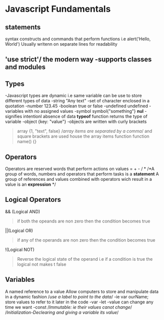# Javascript Fundamentals


## <script>
  Can be used to insert javascript into html documents
  Complex scripts reside outside html
  <script>
    alert('Hello, World');
  </script>
  
## statements
  syntax constructs and commands that perform functions
  i.e alert('Hello, World')
  Usually writenn on separate lines for readability
  
  ## 'use strict'/ the modern way -supports classes and modules
  

## Types
-Javascript types are dynamic i.e same variable can be use to store different types of data
-string "Any text"
  -set of character enclosed in a quotation
-number  123.45
-boolean true or false
-undefined undefined - variables with no assigned values
-symbol symbol{"something"}
  **nul** -signifies intentionl absence of data
  **typeof** function returns the type of variable
-object {key: "value"}
  -objects are written with curly brackets
>array {1, "text", false} /*array items are separated by a comma*/ and square brackets are used house the array items
>function function name() {}

## Operators

Operators are reserved words that perform actions on values
= + - / *
/*A group of words, numbers and operators that perform tasks is a **statement**
A group of references and values combined  with operators wich result in a value is an **expression** */
  
## Logical Operators
  
  && (Logical AND)
  >if both the opeands are non zero then the condition becomes true
  
  ||(Logical OR)
  >if any of the operands are non zero then the condition becomes true
  
  !(Logical NOT)
  >Reverse the logical state of the operand i.e if a condition is true the logical not makes t false
  

## Variables

A named reference to a value
Allow computers to store and manipulate data in a dynamic fashion /*use a label to point to the data*/
-ie var ourName;
store values to refer to it later in the code
-var
-let
  -value can change any time we want
-const /*Immutable: ie their values canot change*/
/*Initialization-Declearing and giving a variable its value*/

